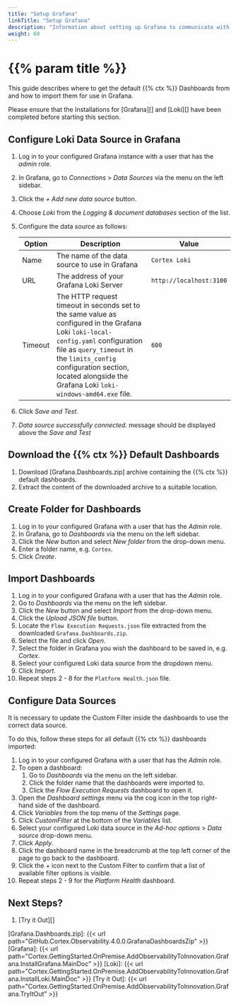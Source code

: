 ```yaml
---
title: "Setup Grafana"
linkTitle: "Setup Grafana"
description: "Information about setting up Grafana to communicate with the installed Grafana Loki as well as importing and configuring the default set of dashboards."
weight: 60
---
```


# {{% param title %}}

This guide describes where to get the default {{% ctx %}} Dashboards from and how to import them for use in Grafana.

Please ensure that the Installations for [Grafana][] and [Loki][] have been completed before starting this section.

## Configure Loki Data Source in Grafana

1. Log in to your configured Grafana instance with a user that has the *admin* role.
1. In Grafana, go to *Connections* > *Data Sources* via the menu on the left sidebar.
1. Click the *+ Add new data source* button.
1. Choose *Loki* from the *Logging & document databases* section of the list.
1. Configure the data source as follows:

    | Option  | Description | Value |
    |---------|-------------|---------|
    | Name    | The name of the data source to use in Grafana | `Cortex Loki` |
    | URL     | The address of your Grafana Loki Server | `http://localhost:3100` |
    | Timeout | The HTTP request timeout in seconds set to the same value as configured in the Grafana Loki `loki-local-config.yaml` configuration file as `query_timeout` in the `limits_config` configuration section, located alongside the Grafana Loki `loki-windows-amd64.exe` file. | `600` |

1. Click *Save and Test*.
1. *Data source successfully connected.* message should be displayed above the *Save and Test*

## Download the {{% ctx %}} Default Dashboards

1. Download [Grafana.Dashboards.zip] archive containing the {{% ctx %}} default dashboards.
1. Extract the content of the downloaded archive to a suitable location.

## Create Folder for Dashboards

1. Log in to your configured Grafana with a user that has the *Admin* role.
1. In Grafana, go to *Dashboards* via the menu on the left sidebar.
1. Click the *New* button and select *New folder* from the drop-down menu.
1. Enter a folder name, e.g. `Cortex`.
1. Click *Create*.

## Import Dashboards

1. Log in to your configured Grafana with a user that has the *Admin* role.
1. Go to *Dashboards* via the menu on the left sidebar.
1. Click the *New* button and select *Import* from the drop-down menu.
1. Click the *Upload JSON file* button.
1. Locate the `Flow Execution Requests.json` file extracted from the downloaded `Grafana.Dashboards.zip`.
1. Select the file and click *Open*.
1. Select the folder in Grafana you wish the dashboard to be saved in, e.g. *Cortex*.
1. Select your configured Loki data source from the dropdown menu.
1. Click *Import*.
1. Repeat steps 2 - 8 for the `Platform Health.json` file.

## Configure Data Sources

It is necessary to update the Custom Filter inside the dashboards to use the correct data source.

To do this, follow these steps for all default {{% ctx %}} dashboards imported:

1. Log in to your configured Grafana with a user that has the *Admin* role.
1. To open a dashboard:
    1. Go to *Dashboards* via the menu on the left sidebar.
    1. Click the folder name that the dashboards were imported to.
    1. Click the *Flow Execution Requests* dashboard to open it.
1. Open the *Dashboard settings* menu via the cog icon in the top right-hand side of the dashboard.
1. Click *Variables* from the top menu of the *Settings* page.
1. Click *CustomFilter* at the bottom of the *Variables* list.
1. Select your configured Loki data source in the *Ad-hoc options* > *Data source* drop-down menu.
1. Click *Apply*.
1. Click the dashboard name in the breadcrumb at the top left corner of the page to go back to the dashboard.
1. Click the + icon next to the Custom Filter to confirm that a list of available filter options is visible.
1. Repeat steps 2 - 9 for the *Platform Health* dashboard.

## Next Steps?

1. [Try it Out][]

[Grafana.Dashboards.zip]: {{< url path="GitHub.Cortex.Observability.4.0.0.GrafanaDashboardsZip" >}}
[Grafana]: {{< url path="Cortex.GettingStarted.OnPremise.AddObservabilityToInnovation.Grafana.InstallGrafana.MainDoc" >}}
[Loki]: {{< url path="Cortex.GettingStarted.OnPremise.AddObservabilityToInnovation.Grafana.InstallLoki.MainDoc" >}}
[Try it Out]: {{< url path="Cortex.GettingStarted.OnPremise.AddObservabilityToInnovation.Grafana.TryItOut" >}}
